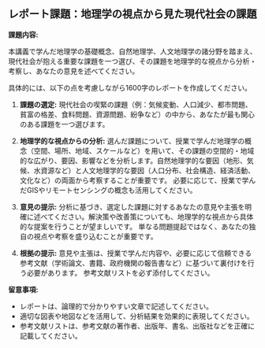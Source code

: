 ## レポート課題：地理学の視点から見た現代社会の課題

**課題内容:**

本講義で学んだ地理学の基礎概念、自然地理学、人文地理学の諸分野を踏まえ、現代社会が抱える重要な課題を一つ選び、その課題を地理学的な視点から分析・考察し、あなたの意見を述べてください。

具体的には、以下の点を考慮しながら1600字のレポートを作成してください。

1. **課題の選定:** 現代社会の喫緊の課題（例：気候変動、人口減少、都市問題、貧富の格差、食料問題、資源問題、紛争など）の中から、あなたが最も関心のある課題を一つ選びます。

2. **地理学的な視点からの分析:** 選んだ課題について、授業で学んだ地理学の概念（空間、場所、地域、スケールなど）を用いて、その課題の空間的・地域的な広がり、要因、影響などを分析します。自然地理学的な要因（地形、気候、水資源など）と人文地理学的な要因（人口分布、社会構造、経済活動、文化など）の両面から考察することが重要です。  必要に応じて、授業で学んだGISやリモートセンシングの概念も活用してください。

3. **意見の提示:** 分析に基づき、選定した課題に対するあなたの意見や主張を明確に述べてください。解決策や改善策についても、地理学的な視点から具体的な提案を行うことが望ましいです。  単なる問題提起ではなく、あなたの独自の視点や考察を盛り込むことが重要です。

4. **根拠の提示:** 意見や主張は、授業で学んだ内容や、必要に応じて信頼できる参考文献（学術論文、書籍、政府機関の報告書など）に基づいて裏付けを行う必要があります。  参考文献リストを必ず添付してください。


**留意事項:**

* レポートは、論理的で分かりやすい文章で記述してください。
* 適切な図表や地図などを活用して、分析結果を効果的に表現してください。
* 参考文献リストは、参考文献の著作者、出版年、書名、出版社などを正確に記載してください。


